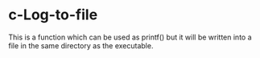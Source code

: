 # c-Log-to-file
This is a function which can be used as printf() but it will be written into a file in the same directory as the executable.
